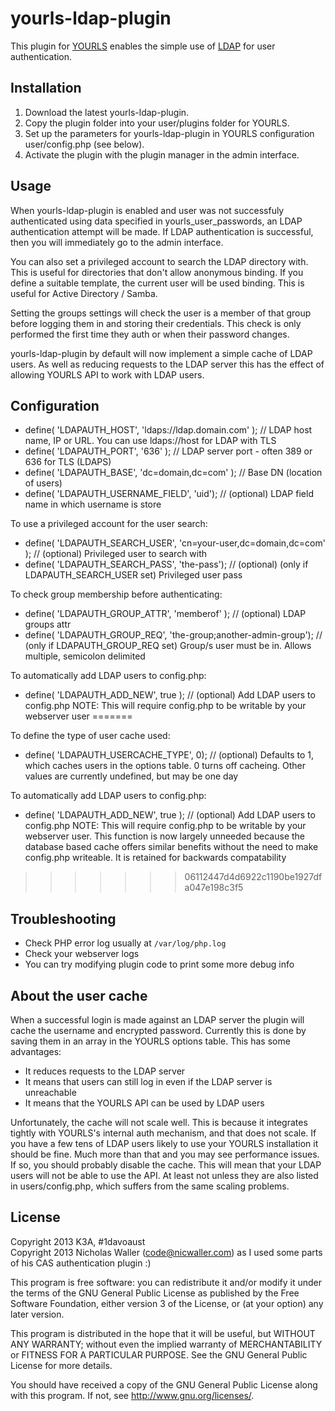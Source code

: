 yourls-ldap-plugin
==================

This plugin for [YOURLS](https://github.com/YOURLS/YOURLS) enables the simple use of [LDAP](http://en.wikipedia.org/wiki/Lightweight_Directory_Access_Protocol) for user authentication. 

Installation
------------
1. Download the latest yourls-ldap-plugin.
1. Copy the plugin folder into your user/plugins folder for YOURLS.
1. Set up the parameters for yourls-ldap-plugin in YOURLS configuration user/config.php (see below).
1. Activate the plugin with the plugin manager in the admin interface.

Usage
-----
When yourls-ldap-plugin is enabled and user was not successfuly authenticated using data specified in yourls_user_passwords, an LDAP authentication attempt will be made. If LDAP authentication is successful, then you will immediately go to the admin interface.

You can also set a privileged account to search the LDAP directory with. This is useful for directories that don't allow anonymous binding. If you define a suitable template, the current user will be used binding. This is useful for Active Directory / Samba. 

Setting the groups settings will check the user is a member of that group before logging them in and storing their credentials. This check is only performed the first time they auth or when their password changes.

yourls-ldap-plugin by default will now implement a simple cache of LDAP users. As well as reducing requests to the LDAP server this has the effect of allowing YOURLS API to work with LDAP users.

Configuration
-------------

  * define( 'LDAPAUTH_HOST', 'ldaps://ldap.domain.com' ); // LDAP host name, IP or URL. You can use ldaps://host for LDAP with TLS
  * define( 'LDAPAUTH_PORT', '636' ); // LDAP server port - often 389 or 636 for TLS (LDAPS)
  * define( 'LDAPAUTH_BASE', 'dc=domain,dc=com' ); // Base DN (location of users)
  * define( 'LDAPAUTH_USERNAME_FIELD', 'uid'); // (optional) LDAP field name in which username is store

To use a privileged account for the user search:
  * define( 'LDAPAUTH_SEARCH_USER', 'cn=your-user,dc=domain,dc=com' ); // (optional) Privileged user to search with
  * define( 'LDAPAUTH_SEARCH_PASS', 'the-pass'); // (optional) (only if LDAPAUTH_SEARCH_USER set) Privileged user pass

To check group membership before authenticating:
  * define( 'LDAPAUTH_GROUP_ATTR', 'memberof' ); // (optional) LDAP groups attr
  * define( 'LDAPAUTH_GROUP_REQ', 'the-group;another-admin-group'); // (only if LDAPAUTH_GROUP_REQ set) Group/s user must be in. Allows multiple, semicolon delimited

To automatically add LDAP users to config.php:
  * define( 'LDAPAUTH_ADD_NEW', true ); // (optional) Add LDAP users to config.php
NOTE: This will require config.php to be writable by your webserver user
=======

To define the type of user cache used:
  * define( 'LDAPAUTH_USERCACHE_TYPE', 0); // (optional) Defaults to 1, which caches users in the options table. 0 turns off cacheing. Other values are currently undefined, but may be one day

To automatically add LDAP users to config.php:
  * define( 'LDAPAUTH_ADD_NEW', true ); // (optional) Add LDAP users to config.php
NOTE: This will require config.php to be writable by your webserver user. This function is now largely unneeded because the database based cache offers similar benefits without the need to make config.php writeable. It is retained for backwards compatability
>>>>>>> 06112447d4d6922c1190be1927dfa047e198c3f5
 
Troubleshooting
---------------
  * Check PHP error log usually at `/var/log/php.log`
  * Check your webserver logs
  * You can try modifying plugin code to print some more debug info

About the user cache
--------------------
When a successful login is made against an LDAP server the plugin will cache the username and encrypted password. Currently this is done by saving them in an array in the YOURLS options table. This has some advantages:

  * It reduces requests to the LDAP server
  * It means that users can still log in even if the LDAP server is unreachable
  * It means that the YOURLS API can be used by LDAP users

Unfortunately, the cache will not scale well. This is because it integrates tightly with YOURLS's internal auth mechanism, and that does not scale. If you have a few tens of LDAP users likely to use your YOURLS installation it should be fine. Much more than that and you may see performance issues. If so, you should probably disable the cache. This will mean
that your LDAP users will not be able to use the API. At least not unless they are also listed in users/config.php, which suffers from the same scaling problems. 

License
-------
Copyright 2013 K3A, #1davoaust <BR>
Copyright 2013 Nicholas Waller (code@nicwaller.com) as I used some parts of his CAS authentication plugin :)

This program is free software: you can redistribute it and/or modify
it under the terms of the GNU General Public License as published by
the Free Software Foundation, either version 3 of the License, or
(at your option) any later version.

This program is distributed in the hope that it will be useful,
but WITHOUT ANY WARRANTY; without even the implied warranty of
MERCHANTABILITY or FITNESS FOR A PARTICULAR PURPOSE.  See the
GNU General Public License for more details.

You should have received a copy of the GNU General Public License
along with this program.  If not, see <http://www.gnu.org/licenses/>.
